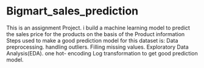 # Bigmart_sales_prediction
This is an assignment Project.
i  build a machine learning model to predict the sales price for the products on the basis of the Product information
Steps used  to make a good prediction model for this dataset is:
Data preprocessing.
handling outliers.
Filling missing values.
Exploratory Data Analysis(EDA).
one hot- encoding
Log transformation to get good prediction model.
